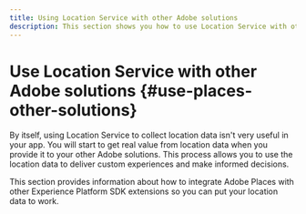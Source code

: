 ```yaml
---
title: Using Location Service with other Adobe solutions
description: This section shows you how to use Location Service with other Adobe solutions.
---
```


# Use Location Service with other Adobe solutions {#use-places-other-solutions}

By itself, using Location Service to collect location data isn't very useful in your app. You will start to get real value from location data when you provide it to your other Adobe solutions. This process allows you to use the location data to deliver custom experiences and make informed decisions.

This section provides information about how to integrate Adobe Places with other Experience Platform SDK extensions so you can put your location data to work.